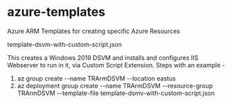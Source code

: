 # azure-templates
Azure ARM Templates for creating specific Azure Resources

template-dsvm-with-custom-script.json

This creates a Windows 2019 DSVM and installs and configures IIS Webserver to run in it, via Custom Script Extension.
Steps with an example - 
1. az group create --name TRArmDSVM --location eastus
2. az deployment group create --name TRArmDSVM --resource-group TRArmDSVM --template-file template-dsmv-with-custom-script.json
